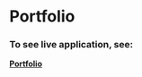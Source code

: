 # Portfolio

### To see live application, see:

**[Portfolio](https://odasportfolio.netlify.app/)**
